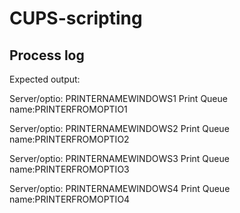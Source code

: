 # CUPS-scripting

## Process log

Expected output:

Server/optio:  PRINTERNAMEWINDOWS1  Print  Queue  name:PRINTERFROMOPTIO1

Server/optio:  PRINTERNAMEWINDOWS2  Print  Queue  name:PRINTERFROMOPTIO2

Server/optio:  PRINTERNAMEWINDOWS3  Print  Queue  name:PRINTERFROMOPTIO3

Server/optio:  PRINTERNAMEWINDOWS4  Print  Queue  name:PRINTERFROMOPTIO4
